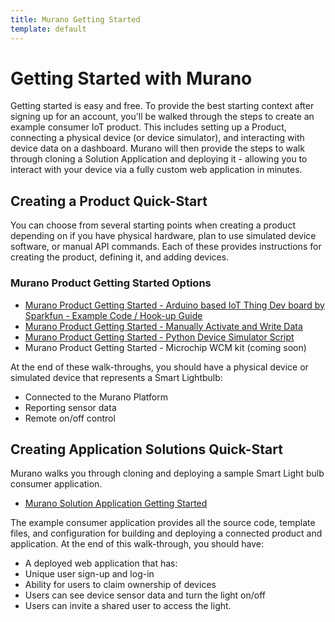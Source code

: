 ```yaml
---
title: Murano Getting Started
template: default
---
```


# Getting Started with Murano
Getting started is easy and free.  To provide the best starting context after signing up for an account, you'll be walked through the steps to create an example consumer IoT product. This includes setting up a Product, connecting a physical device (or device simulator), and interacting with device data on a dashboard.  Murano will then provide the steps to walk through cloning a Solution Application and deploying it - allowing you to interact with your device via a fully custom web application in minutes.

## Creating a Product Quick-Start
You can choose from several starting points when creating a product depending on if you have physical hardware, plan to use simulated device software, or manual API commands.   Each of these provides instructions for creating the product, defining it, and adding devices.

### Murano Product Getting Started Options
* [Murano Product Getting Started - Arduino based IoT Thing Dev board by Sparkfun - Example Code / Hook-up Guide](products/esp8266_thingdev_murano_smart_lightbulb)
* [Murano Product Getting Started - Manually Activate and Write Data](products/manualdevice)
* [Murano Product Getting Started - Python Device Simulator Script](products/pythonsim)
* Murano Product Getting Started - Microchip WCM kit (coming soon)

At the end of these walk-throughs, you should have a physical device or simulated device that represents a Smart Lightbulb:
 * Connected to the Murano Platform
 * Reporting sensor data
 * Remote on/off control


## Creating Application Solutions Quick-Start
Murano walks you through cloning and deploying a sample Smart Light bulb consumer application.  

* [Murano Solution Application Getting Started](solutions/exampleapp)

The example consumer application provides all the source code, template files, and configuration for building and deploying a connected product and application.  At the end of this walk-through, you should have:
* A deployed web application that has:
 * Unique user sign-up and log-in
 * Ability for users to claim ownership of devices
 * Users can see device sensor data and turn the light on/off
 * Users can invite a shared user to access the light.  
